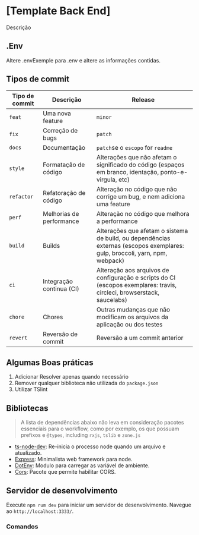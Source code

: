 # [Template Back End]

Descrição

## .Env

Altere .envExemple para .env e altere as informações contidas.

## Tipos de commit

| Tipo de commit | Descrição                | Release                                                                                                                     |
| -------------- | ------------------------ | --------------------------------------------------------------------------------------------------------------------------- |
| `feat`         | Uma nova feature         | `minor`                                                                                                                     |
| `fix`          | Correção de bugs         | `patch`                                                                                                                     |
| `docs`         | Documentação             | `patch`se o `escopo` for `readme`                                                                                           |
| `style`        | Formatação de código     | Alterações que não afetam o significado do código (espaços em branco, identação, ponto-e-virgula, etc)                      |
| `refactor`     | Refatoração de código    | Alteração no código que não corrige um bug, e nem adiciona uma feature                                                      |
| `perf`         | Melhorias de performance | Alteração no código que melhora a performance                                                                               |
| `build`        | Builds                   | Alterações que afetam o sistema de build, ou dependências externas (escopos exemplares: gulp, broccoli, yarn, npm, webpack) |
| `ci`           | Integração continua (CI) | Alteração aos arquivos de configuração e scripts do CI (escopos exemplares: travis, circleci, browserstack, saucelabs)      |
| `chore`        | Chores                   | Outras mudanças que não modificam os arquivos da aplicação ou dos testes                                                    |
| `revert`       | Reversão de commit       | Reversão a um commit anterior                                                                                               |

## Algumas Boas práticas

1. Adicionar Resolver apenas quando necessário
2. Remover qualquer biblioteca não utilizada do `package.json`
3. Utilizar TSlint

## Bibliotecas

> A lista de dependências abaixo não leva em consideração pacotes essenciais para o workflow, como por exemplo, os que possuam prefixos e `@types`, including `rxjs`, `tslib` e `zone.js`

- [ts-node-dev](https://www.npmjs.com/package/ts-node-dev): Re-inicia o processo node quando um arquivo e atualizado.
- [Express](https://www.npmjs.com/package/express): Minimalista web framework para node.
- [DotEnv](https://www.npmjs.com/package/dotenv): Modulo para carregar as variável de ambiente.
- [Cors](https://www.npmjs.com/package/cors): Pacote que permite habilitar CORS.

## Servidor de desenvolvimento

Execute `npm rum dev` para iniciar um servidor de desenvolvimento. Navegue ao `http://localhost:3333/`.

### Comandos
